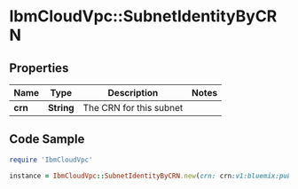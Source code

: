 # IbmCloudVpc::SubnetIdentityByCRN

## Properties

Name | Type | Description | Notes
------------ | ------------- | ------------- | -------------
**crn** | **String** | The CRN for this subnet | 

## Code Sample

```ruby
require 'IbmCloudVpc'

instance = IbmCloudVpc::SubnetIdentityByCRN.new(crn: crn:v1:bluemix:public:is:us-south-1:a/123456::subnet:7ec86020-1c6e-4889-b3f0-a15f2e50f87e)
```


